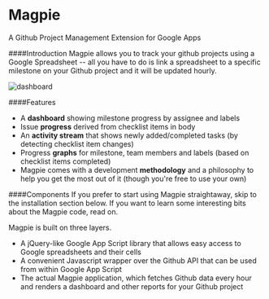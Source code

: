 Magpie
======

A Github Project Management Extension for Google Apps

####Introduction
Magpie allows you to track your github projects using a Google Spreadsheet -- all you have to do is link a spreadsheet to a specific milestone on your Github project and it will be updated hourly.

![dashboard](https://raw.github.com/hliyan/magpie/master/images/magpie-dash.jpg)

####Features
- A **dashboard** showing milestone progress by assignee and labels
- Issue **progress** derived from checklist items in body
- An **activity stream** that shows newly added/completed tasks (by detecting checklist item changes)
- Progress **graphs** for milestone, team members and labels (based on checklist items completed)
- Magpie comes with a development **methodology** and a philosophy to help you get the most out  of it (though you're free to use your own)

####Components
If you prefer to start using Magpie straightaway, skip to the installation section below. If you want to learn some interesting bits about the Magpie code, read on.

Magpie is built on three layers.
- A jQuery-like Google App Script library that allows easy access to Google spreadsheets and their cells
- A convenient Javascript wrapper over the Github API that can be used from within Google App Script
- The actual Magpie application, which fetches Github data every hour and renders a dashboard and other reports for your Github project
